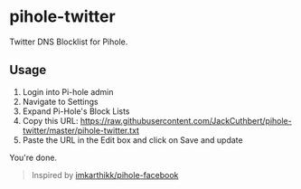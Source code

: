 # pihole-twitter

Twitter DNS Blocklist for Pihole.

## Usage

1. Login into Pi-hole admin
2. Navigate to Settings
3. Expand Pi-Hole's Block Lists
4. Copy this URL: https://raw.githubusercontent.com/JackCuthbert/pihole-twitter/master/pihole-twitter.txt
5. Paste the URL in the Edit box and click on Save and update

You're done.

> Inspired by [imkarthikk/pihole-facebook](https://github.com/imkarthikk/pihole-facebook)

